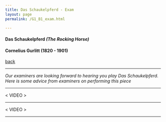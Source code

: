 ```yaml
---
title: Das Schaukelpferd - Exam
layout: page
permalink: /G1_B1_exam.html

---
```



#### Das Schaukelpferd _(The Rocking Horse)_

#### Cornelius Gurlitt (1820 - 1901)

[back](G1_B1)

***

*Our examiners are looking forward to hearing you play Das Schaukelpferd. Here is some advice from examiners on performing this piece*



***

< VIDEO >

***

< VIDEO >

***


